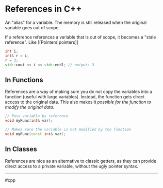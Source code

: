 # References in C++
An "alias" for a variable. The memory is still released when the original variable goes out of scope.

If a reference references a variable that is out of scope, it becomes a "stale reference". Like [[Pointers|pointers]]

```cpp
int i;
int& r = i;
r = 3;
std::cout << i << std::endl; // output: 3
```

## In Functions
References are a way of making sure you do not copy the variables into a function (useful with large variables). Instead, the function gets direct access to the original data. This also makes it *possible for the function to modify the original data*.
```cpp
// Pass variable by reference
void myFunc(int& var);

// Makes sure the variable is not modified by the function
void myFunc(const int& var); 
```

## In Classes
References are nice as an alternative to classic getters, as they can provide direct access to a private variable, without the ugly pointer syntax.

---
#cpp
